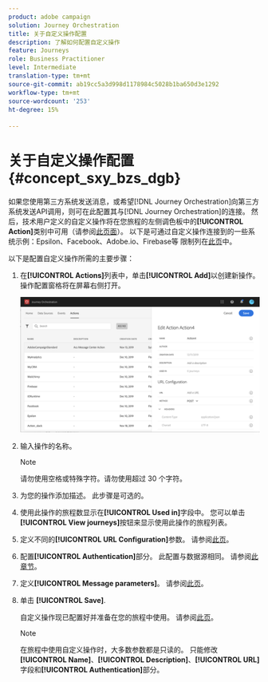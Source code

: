```yaml
---
product: adobe campaign
solution: Journey Orchestration
title: 关于自定义操作配置
description: 了解如何配置自定义操作
feature: Journeys
role: Business Practitioner
level: Intermediate
translation-type: tm+mt
source-git-commit: ab19cc5a3d998d1178984c5028b1ba650d3e1292
workflow-type: tm+mt
source-wordcount: '253'
ht-degree: 15%

---
```



# 关于自定义操作配置 {#concept_sxy_bzs_dgb}

如果您使用第三方系统发送消息，或希望[!DNL Journey Orchestration]向第三方系统发送API调用，则可在此配置其与[!DNL Journey Orchestration]的连接。 然后，技术用户定义的自定义操作将在您旅程的左侧调色板中的&#x200B;**[!UICONTROL Action]**&#x200B;类别中可用（请参阅[此页面](../building-journeys/about-action-activities.md)）。 以下是可通过自定义操作连接到的一些系统示例：Epsilon、Facebook、Adobe.io、Firebase等
限制列在[此页](../about/limitations.md)中。

以下是配置自定义操作所需的主要步骤：

1. 在&#x200B;**[!UICONTROL Actions]**&#x200B;列表中，单击&#x200B;**[!UICONTROL Add]**&#x200B;以创建新操作。 操作配置窗格将在屏幕右侧打开。

   ![](../assets/custom2.png)

1. 输入操作的名称。

   >[!NOTE]
   >
   >请勿使用空格或特殊字符。请勿使用超过 30 个字符。

1. 为您的操作添加描述。 此步骤是可选的。
1. 使用此操作的旅程数显示在&#x200B;**[!UICONTROL Used in]**&#x200B;字段中。 您可以单击&#x200B;**[!UICONTROL View journeys]**&#x200B;按钮来显示使用此操作的旅程列表。
1. 定义不同的&#x200B;**[!UICONTROL URL Configuration]**&#x200B;参数。 请参阅[此页](../action/url-configuration.md)。
1. 配置&#x200B;**[!UICONTROL Authentication]**&#x200B;部分。 此配置与数据源相同。  请参阅[此章节](../datasource/external-data-sources.md#section_wjp_nl5_nhb)。
1. 定义&#x200B;**[!UICONTROL Message parameters]**。 请参阅[此页](../action/defining-the-message-parameters.md)。
1. 单击 **[!UICONTROL Save]**.

   自定义操作现已配置好并准备在您的旅程中使用。 请参阅[此页](../building-journeys/about-action-activities.md)。

   >[!NOTE]
   >
   >在旅程中使用自定义操作时，大多数参数都是只读的。 只能修改&#x200B;**[!UICONTROL Name]**、**[!UICONTROL Description]**、**[!UICONTROL URL]**&#x200B;字段和&#x200B;**[!UICONTROL Authentication]**&#x200B;部分。
